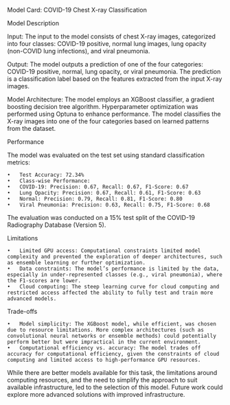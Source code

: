 Model Card: COVID-19 Chest X-ray Classification

Model Description

Input:
The input to the model consists of chest X-ray images, categorized into four classes: COVID-19 positive, normal lung images, lung opacity (non-COVID lung infections), and viral pneumonia.

Output:
The model outputs a prediction of one of the four categories: COVID-19 positive, normal, lung opacity, or viral pneumonia. The prediction is a classification label based on the features extracted from the input X-ray images.

Model Architecture:
The model employs an XGBoost classifier, a gradient boosting decision tree algorithm. Hyperparameter optimization was performed using Optuna to enhance performance. The model classifies the X-ray images into one of the four categories based on learned patterns from the dataset.

Performance

The model was evaluated on the test set using standard classification metrics:

	•	Test Accuracy: 72.34%
	•	Class-wise Performance:
	•	COVID-19: Precision: 0.67, Recall: 0.67, F1-Score: 0.67
	•	Lung Opacity: Precision: 0.67, Recall: 0.61, F1-Score: 0.63
	•	Normal: Precision: 0.79, Recall: 0.81, F1-Score: 0.80
	•	Viral Pneumonia: Precision: 0.63, Recall: 0.75, F1-Score: 0.68

The evaluation was conducted on a 15% test split of the COVID-19 Radiography Database (Version 5).

Limitations

	•	Limited GPU access: Computational constraints limited model complexity and prevented the exploration of deeper architectures, such as ensemble learning or further optimization.
	•	Data constraints: The model’s performance is limited by the data, especially in under-represented classes (e.g., viral pneumonia), where the F1-scores are lower.
	•	Cloud computing: The steep learning curve for cloud computing and restricted access affected the ability to fully test and train more advanced models.

Trade-offs

	•	Model simplicity: The XGBoost model, while efficient, was chosen due to resource limitations. More complex architectures (such as convolutional neural networks or ensemble methods) could potentially perform better but were impractical in the current environment.
	•	Computational efficiency vs. accuracy: The model trades off accuracy for computational efficiency, given the constraints of cloud computing and limited access to high-performance GPU resources.

While there are better models available for this task, the limitations around computing resources, and the need to simplify the approach to suit available infrastructure, led to the selection of this model. Future work could explore more advanced solutions with improved infrastructure.

